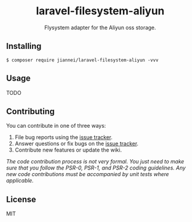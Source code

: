 <h1 align="center"> laravel-filesystem-aliyun </h1>

<p align="center"> Flysystem adapter for the Aliyun oss storage. </p>


## Installing

```shell
$ composer require jiannei/laravel-filesystem-aliyun -vvv
```

## Usage

TODO

## Contributing

You can contribute in one of three ways:

1. File bug reports using the [issue tracker](https://github.com/jiannei/laravel-filesystem-aliyun/issues).
2. Answer questions or fix bugs on the [issue tracker](https://github.com/jiannei/laravel-filesystem-aliyun/issues).
3. Contribute new features or update the wiki.

_The code contribution process is not very formal. You just need to make sure that you follow the PSR-0, PSR-1, and PSR-2 coding guidelines. Any new code contributions must be accompanied by unit tests where applicable._

## License

MIT